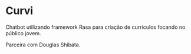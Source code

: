 # Curvi

Chatbot utilizando framework Rasa para criação de currículos focando no público jovem.

Parceira com Douglas Shibata.
